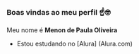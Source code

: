 ### Boas vindas ao meu perfil ☝️🤓

Meu nome é **Menon de Paula Oliveira**
- Estou estudando no [Alura] (Alura.com)
